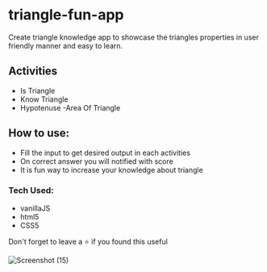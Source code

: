 # triangle-fun-app
Create triangle knowledge app to showcase the triangles properties in user friendly manner and easy to learn.

## Activities
- Is Triangle
- Know Triangle
- Hypotenuse
-Area Of Triangle

## How to use:
- Fill the input to get desired output in each activities
- On correct answer you will notified with score
- It is fun way to increase your knowledge about triangle

### Tech Used:
- vanillaJS
- html5
- CSS5

Don't forget to leave a ⭐ if you found this useful

![Screenshot (15)](https://user-images.githubusercontent.com/108976136/205937964-e8e3fb5c-3212-4239-ab7c-9f79623d3fa6.png)
